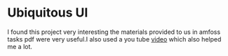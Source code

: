 # Ubiquitous UI
I found this project very interesting the materials provided to us in amfoss tasks pdf were very useful.I also used a you tube [video](https://www.youtube.com/watch?v=1ukSR1GRtMU&list=PL4cUxeGkcC9jLYyp2Aoh6hcWuxFDX6PBJ) which also helped me a lot.

